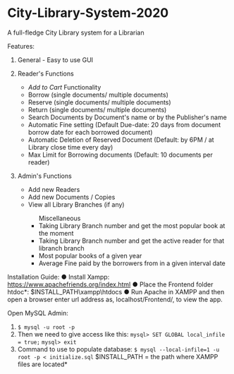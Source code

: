 <h1 text-align="center">City-Library-System-2020</h1>
<p>A full-fledge City Library system for a Librarian</p>

Features:

1. General - Easy to use GUI

2. Reader's Functions
      <ul>
      <li><em>Add to Cart</em> Functionality</li>
      <li>Borrow (single documents/ multiple documents)</li>
      <li>Reserve (single documents/ multiple documents)</li>
      <li>Return (single documents/ multiple documents)</li>
      <li>Search Documents by Document's name or by the Publisher's name </li>
      <li>Automatic Fine setting (Default Due-date: 20 days from document borrow date for each borrowed document)</li>
      <li>Automatic Deletion of Reserved Document (Default: by 6PM / at Library close time every day)</li>
      <li>Max Limit for Borrowing documents (Default: 10 documents per reader)</li>
      </ul>
3. Admin's Functions
      <ul>
      <li>Add new Readers</li>
      <li>Add new Documents / Copies</li>
      <li>View all Library Branches (if any)</li>
       <ul>Miscellaneous
          <li> Taking Library Branch number and get the most popular book at the moment</li>
          <li> Taking Library Branch number and get the active reader for that libranch branch</li>
          <li> Most popular books of a given year</li>
          <li> Average Fine paid by the borrowers from in a given interval date</li>
        </ul>

Installation Guide:
 ● Install Xampp: https://www.apachefriends.org/index.html
 ● Place the Frontend folder htdoc*: $INSTALL_PATH\xampp\htdocs
 ● Run Apache in XAMPP and then open a browser enter url address as,
   localhost/Frontend/, to view the app.

Open MySQL Admin:
1. `$ mysql -u root -p`
2. Then we need to give access like this:
   `mysql> SET GLOBAL local_infile = true;`
   `mysql> exit`
3. Command to use to populate database:
   `$ mysql --local-infile=1 -u root -p < initialize.sql`
$INSTALL_PATH = the path where XAMPP files are located*
